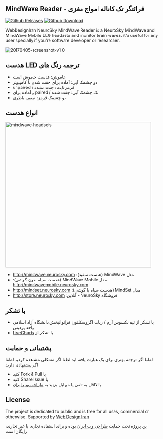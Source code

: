 ## MindWave Reader - قرائتگر تک کاناله امواج مغزی
[![Github Releases](https://img.shields.io/badge/release-v1.0-blue.svg?style=flat)](https://github.com/webdesigniran/MindWaveReader/releases)
[![Github Download](https://img.shields.io/badge/download-500k-brightgreen.svg?style=flat)](https://github.com/webdesigniran/MindWaveReader/releases)


WebDesignIran NeuroSky MindWave Reader is a NeuroSky MindWave and MindWave Mobile EEG headsets and monitor brain waves. it's useful for any user specially if you're software developer or researcher. 

![20170405-screenshot-v1 0](https://cloud.githubusercontent.com/assets/6195199/24731239/fb4f4710-1a7d-11e7-83b3-361a436286c0.png)


## &#x202b; ترجمه رنگ های LED هدست
* &#x202b; خاموش: هدست خاموش است
* &#x202b; دو چشمک آبی: آماده برای جفت شدن با کامپیوتر
* &#x202b; قرمز ثابت: جفت نشده / unpaired
* &#x202b; تک چشمک آبی: جفت شده / paired و آماده برای 
* &#x202b; دو چشمک قرمز: ضعف باطری


## انواع هدست
<img alt="mindwave-headsets" src="https://cloud.githubusercontent.com/assets/6195199/24644862/e8daeb38-192a-11e7-9198-8e8bf6443a88.png" width="480">

* &#x202b; مدل MindWave (هدست سفید): http://mindwave.neurosky.com 
* &#x202b; مدل MindWave Mobile (هدست سیاه بدون گوشی): http://mindwavemobile.neurosky.com
* &#x202b; مدل MindSet (هدست سیاه با گوشی): http://mindset.neurosky.com 
* &#x202b; فروشگاه NeuroSky - آنلاین: http://store.neurosky.com


## با تشکر
* &#x202b; با تشکر از تیم نکسوس آرم / ربات اگزوسکلتون فراتوانبخش دانشگاه آزاد اسلامی واحد پردیس
* &#x202b; با تشکر از [LiveCharts](https://github.com/beto-rodriguez/Live-Charts) 


## پشتیبانی و حمایت
لطفا اگر ترجمه بهتری برای یک عبارت یافته اید
لطفا اگر مشکلی مشاهده کردید
لطفا اگر پیشنهادی دارید
- &#x202b;یا Fork & Pull کنید
- &#x202b;یا Share Issue کنید
- &#x202b;یا لااقل یه تلفن یا موبایل بزنید به [طراحی وب ایران](http://webdesigniran.com)


## <a name="license"></a> License
The project is dedicated to public and is free for all uses, commercial or otherwise.
Supported by [Web Design Iran](http://webdesigniran.com)

این پروژه تحت حمایت 
[طراحی وب ایران](http://webdesigniran.com)
 بوده و برای استفاده تجاری یا غیر تجاری، رایگان است

